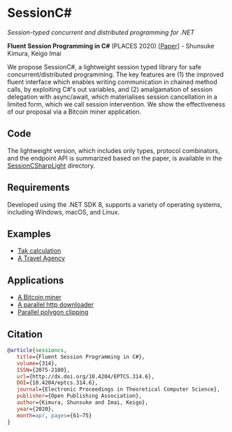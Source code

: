 # SessionC#

*Session-typed concurrent and distributed programming for .NET*

**Fluent Session Programming in C#** (PLACES 2020) [[Paper](https://doi.org/10.48550/arXiv.2004.01325)] - Shunsuke Kimura, Keigo Imai

We propose SessionC#, a lightweight session typed library for safe concurrent/distributed programming.
The key features are (1) the improved fluent interface which enables writing communication in chained method calls, by exploiting C#'s out variables, and (2) amalgamation of session delegation with async/await, which materialises session cancellation in a limited form, which we call session intervention.
We show the effectiveness of our proposal via a Bitcoin miner application.

## Code

The lightweight version, which includes only types, protocol combinators, and the endpoint API is summarized based on the paper, is available in the [SessionCSharpLight](./SessionCSharpLight/) directory.

## Requirements

Developed using the .NET SDK 8, supports a variety of operating systems, including Windows, macOS, and Linux.

## Examples

- [Tak calculation](./SessionCSharpExamples/TaraiProtocol/Program.cs)
- [A Travel Agency](./SessionCSharpExamples/TravelAgency/Program.cs)

## Applications

- [A Bitcoin miner](./SessionCSharpApplications/BitcoinNonceCalculator/Program.cs)
- [A parallel http downloader](./SessionCSharpApplications/ParallelHttpDownloader/Program.cs)
- [Parallel polygon clipping](./SessionCSharpApplications/PolygonClippingPipeline/Program.cs)

## Citation

```bibtex
@article{sessioncs,
   title={Fluent Session Programming in C#},
   volume={314},
   ISSN={2075-2180},
   url={http://dx.doi.org/10.4204/EPTCS.314.6},
   DOI={10.4204/eptcs.314.6},
   journal={Electronic Proceedings in Theoretical Computer Science},
   publisher={Open Publishing Association},
   author={Kimura, Shunsuke and Imai, Keigo},
   year={2020},
   month=apr, pages={61–75}
}
```
